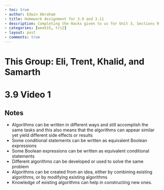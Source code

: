 ```yaml
---
- toc: true 
- author: Edwin Abraham
- title: Homework Assignment for 3.9 and 3.11
- description: Completing the Hacks given to us for Unit 3, Sections 9 and 11
- categories: [week15, tri2]
- layout: post
- comments: true
---
```

# This Group: Eli, Trent, Khalid, and Samarth

# 3.9 Video 1
## Notes
- Algorithms can be written in different ways and still accomplish the same tasks and this also means that the algorithms can appear similar yet yield different side effects or results
- Some conditional statements can be written as equivalent Boolean expressions
- Some Boolean expressions can be written as equivalent conditional statements
- Different algorithms can be developed or used to solve the same problem
- Algorithms can be created from an idea, either by combining existing algorithms, or by modifying existing algorithms
- Knowledge of existing algorithms can help in constructing new ones.
